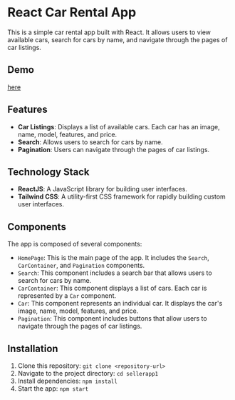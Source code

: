 # React Car Rental App

This is a simple car rental app built with React. It allows users to view available cars, search for cars by name, and navigate through the pages of car listings.

## Demo

[here](https://frontend-take-assignments.vercel.app/page/1)

## Features

- **Car Listings**: Displays a list of available cars. Each car has an image, name, model, features, and price.
- **Search**: Allows users to search for cars by name.
- **Pagination**: Users can navigate through the pages of car listings.

## Technology Stack
- **ReactJS**: A JavaScript library for building user interfaces.
- **Tailwind CSS**: A utility-first CSS framework for rapidly building custom user interfaces.

## Components

The app is composed of several components:

- `HomePage`: This is the main page of the app. It includes the `Search`, `CarContainer`, and `Pagination` components.
- `Search`: This component includes a search bar that allows users to search for cars by name.
- `CarContainer`: This component displays a list of cars. Each car is represented by a `Car` component.
- `Car`: This component represents an individual car. It displays the car's image, name, model, features, and price.
- `Pagination`: This component includes buttons that allow users to navigate through the pages of car listings.

## Installation

1. Clone this repository: `git clone <repository-url>`
2. Navigate to the project directory: `cd sellerapp1`
3. Install dependencies: `npm install`
4. Start the app: `npm start`


